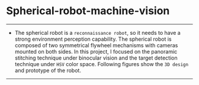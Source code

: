 # Spherical-robot-machine-vision
---
* The spherical robot is a `reconnaissance robot`, so it needs to have a strong environment perception capability. The spherical robot is composed of two symmetrical flywheel mechanisms with cameras mounted on both sides. In this project, I focused on the panoramic stitching technique under binocular vision and the target detection technique under `HSV` color space. Following figures show the `3D design` and prototype of the robot.
---
<div align='center'>
  <img src=''>
  </div>
